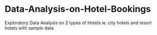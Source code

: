 # Data-Analysis-on-Hotel-Bookings
Exploratory Data Analysis on 2 types of Hotels ie. city hotels and resort hotels with sample data
